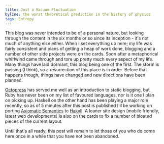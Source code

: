 ```yaml
---
title: Just a Vacuum Fluctuation
byline: the worst theoretical prediction in the history of physics 
tags: Entropy
---
```


This blog was never intended to be of a personal nature, but looking through the content in the six months or so since its inception - it's not much of anything else either. When I set everything up here; my life was fairly consistent and plans of getting a heap of work done, blogging and a number of other side projects were on the cards. Soon after a metaphorical whirlwind came through and tore up pretty much every aspect of my life. Many things have laid dormant, this blog being one of the first. The storm is passing (I think), so a resurrection of this place is in order. Before that happens though, things have changed and new directions have been planned. 

<!--BLURB-->

[Octopress](http://octopress.org/) has served me well as an introduction to static blogging, but Ruby has never been on my list of favoured languages, nor is it one I plan on picking up. Haskell on the other hand has been playing a major role recently, so as of 5 minutes after this post is published I'll be working on porting [Axiomatic Semantics](http://axiomatic.neophilus.net) to [Hakyll](http://jaspervdj.be/hakyll/). A leaner site design (mobile friendly, latest web developments) is also on the cards to fix a number of bloated pieces of the current layout. 

Until that's all ready, this post will remain to let those of you who do come here once in a while that you have not been abandoned. 
